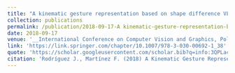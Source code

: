 ```yaml
---
title: "A kinematic gesture representation based on shape difference VLAD for sign language recognition"
collection: publications
permalink: /publication/2018-09-17-A kinematic-gesture-representation-based-on-shape-difference-VLAD-for-sign-language-recognition
date: 2018-09-17
venue: '__International Conference on Computer Vision and Graphics, Poland, 2018__'
link: 'https://link.springer.com/chapter/10.1007/978-3-030-00692-1_38'  
quote: 'https://scholar.googleusercontent.com/scholar.bib?q=info:3QPLacpdvSUJ:scholar.google.com/&output=citation&scisdr=CgU0SXh1EOGkgBo87AU:AAGBfm0AAAAAX-Q59AX58qtlIVzAwfIE_qzcqKmshfUC&scisig=AAGBfm0AAAAAX-Q59MAc3kWPVZ8DSQLE5XpaA-fyHLmT&scisf=4&ct=citation&cd=-1&hl=es'
citation: 'Rodríguez J., Martínez F. (2018) A Kinematic Gesture Representation Based on Shape Difference VLAD for Sign Language Recognition. In: Chmielewski L., Kozera R., Orłowski A., Wojciechowski K., Bruckstein A., Petkov N. (eds) Computer Vision and Graphics. ICCVG 2018. Lecture Notes in Computer Science, vol 11114. Springer, Cham. https://doi.org/10.1007/978-3-030-00692-1_38'
---
```

